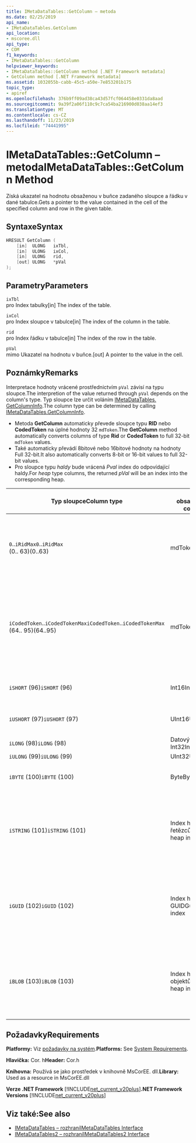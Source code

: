 ```yaml
---
title: IMetaDataTables::GetColumn – metoda
ms.date: 02/25/2019
api_name:
- IMetaDataTables.GetColumn
api_location:
- mscoree.dll
api_type:
- COM
f1_keywords:
- IMetaDataTables::GetColumn
helpviewer_keywords:
- IMetaDataTables::GetColumn method [.NET Framework metadata]
- GetColumn method [.NET Framework metadata]
ms.assetid: 1032055b-cabb-45c5-a50e-7e853201b175
topic_type:
- apiref
ms.openlocfilehash: 376b9ff09ad38ca43d57fcf064458e0331da8aad
ms.sourcegitcommit: 9a39f2a06f110c9c7ca54ba216900d038aa14ef3
ms.translationtype: MT
ms.contentlocale: cs-CZ
ms.lasthandoff: 11/23/2019
ms.locfileid: "74441995"
---
```

# <a name="imetadatatablesgetcolumn-method"></a><span data-ttu-id="5cc65-102">IMetaDataTables::GetColumn – metoda</span><span class="sxs-lookup"><span data-stu-id="5cc65-102">IMetaDataTables::GetColumn Method</span></span>
<span data-ttu-id="5cc65-103">Získá ukazatel na hodnotu obsaženou v buňce zadaného sloupce a řádku v dané tabulce.</span><span class="sxs-lookup"><span data-stu-id="5cc65-103">Gets a pointer to the value contained in the cell of the specified column and row in the given table.</span></span>  
  
## <a name="syntax"></a><span data-ttu-id="5cc65-104">Syntaxe</span><span class="sxs-lookup"><span data-stu-id="5cc65-104">Syntax</span></span>  
  
```cpp  
HRESULT GetColumn (   
    [in]  ULONG   ixTbl,  
    [in]  ULONG   ixCol,  
    [in]  ULONG   rid,  
    [out] ULONG   *pVal  
);  
```  
  
## <a name="parameters"></a><span data-ttu-id="5cc65-105">Parametry</span><span class="sxs-lookup"><span data-stu-id="5cc65-105">Parameters</span></span>

 `ixTbl`  
 <span data-ttu-id="5cc65-106">pro Index tabulky</span><span class="sxs-lookup"><span data-stu-id="5cc65-106">[in] The index of the table.</span></span>  
  
 `ixCol`  
 <span data-ttu-id="5cc65-107">pro Index sloupce v tabulce</span><span class="sxs-lookup"><span data-stu-id="5cc65-107">[in] The index of the column in the table.</span></span>  
  
 `rid`  
 <span data-ttu-id="5cc65-108">pro Index řádku v tabulce</span><span class="sxs-lookup"><span data-stu-id="5cc65-108">[in] The index of the row in the table.</span></span>  
  
 `pVal`  
 <span data-ttu-id="5cc65-109">mimo Ukazatel na hodnotu v buňce.</span><span class="sxs-lookup"><span data-stu-id="5cc65-109">[out] A pointer to the value in the cell.</span></span>  
 
## <a name="remarks"></a><span data-ttu-id="5cc65-110">Poznámky</span><span class="sxs-lookup"><span data-stu-id="5cc65-110">Remarks</span></span>

<span data-ttu-id="5cc65-111">Interpretace hodnoty vrácené prostřednictvím `pVal` závisí na typu sloupce.</span><span class="sxs-lookup"><span data-stu-id="5cc65-111">The interpretion of the value returned through `pVal` depends on the column's type.</span></span> <span data-ttu-id="5cc65-112">Typ sloupce lze určit voláním [IMetaDataTables. GetColumnInfo](imetadatatables-getcolumninfo-method.md).</span><span class="sxs-lookup"><span data-stu-id="5cc65-112">The column type can be determined by calling [IMetaDataTables.GetColumnInfo](imetadatatables-getcolumninfo-method.md).</span></span>

- <span data-ttu-id="5cc65-113">Metoda **GetColumn** automaticky převede sloupce typu **RID** nebo **CodedToken** na úplné hodnoty 32 `mdToken`.</span><span class="sxs-lookup"><span data-stu-id="5cc65-113">The **GetColumn** method automatically converts columns of type **Rid** or **CodedToken** to full 32-bit `mdToken` values.</span></span>
- <span data-ttu-id="5cc65-114">Také automaticky převádí 8bitové nebo 16bitové hodnoty na hodnoty Full 32-bit.</span><span class="sxs-lookup"><span data-stu-id="5cc65-114">It also automatically converts 8-bit or 16-bit values to full 32-bit values.</span></span> 
- <span data-ttu-id="5cc65-115">Pro sloupce typu *haldy* bude vrácená *Pval* index do odpovídající haldy.</span><span class="sxs-lookup"><span data-stu-id="5cc65-115">For *heap* type columns, the returned *pVal* will be an index into the corresponding heap.</span></span>

| <span data-ttu-id="5cc65-116">Typ sloupce</span><span class="sxs-lookup"><span data-stu-id="5cc65-116">Column type</span></span>              | <span data-ttu-id="5cc65-117">pVal obsahuje</span><span class="sxs-lookup"><span data-stu-id="5cc65-117">pVal contains</span></span> | <span data-ttu-id="5cc65-118">Komentář</span><span class="sxs-lookup"><span data-stu-id="5cc65-118">Comment</span></span>                          |
|--------------------------|---------------|-----------------------------------|
| <span data-ttu-id="5cc65-119">`0`..`iRidMax`</span><span class="sxs-lookup"><span data-stu-id="5cc65-119">`0`..`iRidMax`</span></span><br><span data-ttu-id="5cc65-120">(0.. 63)</span><span class="sxs-lookup"><span data-stu-id="5cc65-120">(0..63)</span></span>  | <span data-ttu-id="5cc65-121">mdToken</span><span class="sxs-lookup"><span data-stu-id="5cc65-121">mdToken</span></span>     | <span data-ttu-id="5cc65-122">*Pval* bude obsahovat úplný token.</span><span class="sxs-lookup"><span data-stu-id="5cc65-122">*pVal* will contain a full Token.</span></span> <span data-ttu-id="5cc65-123">Funkce automaticky převede identifikátor RID na úplný token.</span><span class="sxs-lookup"><span data-stu-id="5cc65-123">The function automatically converts the Rid into a full token.</span></span> |
| <span data-ttu-id="5cc65-124">`iCodedToken`..`iCodedTokenMax`</span><span class="sxs-lookup"><span data-stu-id="5cc65-124">`iCodedToken`..`iCodedTokenMax`</span></span><br><span data-ttu-id="5cc65-125">(64.. 95)</span><span class="sxs-lookup"><span data-stu-id="5cc65-125">(64..95)</span></span> | <span data-ttu-id="5cc65-126">mdToken</span><span class="sxs-lookup"><span data-stu-id="5cc65-126">mdToken</span></span> | <span data-ttu-id="5cc65-127">Po návratu bude *Pval* obsahovat úplný token.</span><span class="sxs-lookup"><span data-stu-id="5cc65-127">Upon return, *pVal* will contain a full Token.</span></span> <span data-ttu-id="5cc65-128">Funkce automaticky dekomprimuje CodedToken na úplný token.</span><span class="sxs-lookup"><span data-stu-id="5cc65-128">The function automatically decompresses the CodedToken into a full token.</span></span> |
| <span data-ttu-id="5cc65-129">`iSHORT` (96)</span><span class="sxs-lookup"><span data-stu-id="5cc65-129">`iSHORT` (96)</span></span>            | <span data-ttu-id="5cc65-130">Int16</span><span class="sxs-lookup"><span data-stu-id="5cc65-130">Int16</span></span>         | <span data-ttu-id="5cc65-131">Automaticky přihlašovat-rozšířené na 32-bit.</span><span class="sxs-lookup"><span data-stu-id="5cc65-131">Automatically sign-extended to 32-bit.</span></span>  |
| <span data-ttu-id="5cc65-132">`iUSHORT` (97)</span><span class="sxs-lookup"><span data-stu-id="5cc65-132">`iUSHORT` (97)</span></span>           | <span data-ttu-id="5cc65-133">UInt16</span><span class="sxs-lookup"><span data-stu-id="5cc65-133">UInt16</span></span>        | <span data-ttu-id="5cc65-134">Automaticky přihlašovat-rozšířené na 32-bit.</span><span class="sxs-lookup"><span data-stu-id="5cc65-134">Automatically sign-extended to 32-bit.</span></span>  |
| <span data-ttu-id="5cc65-135">`iLONG` (98)</span><span class="sxs-lookup"><span data-stu-id="5cc65-135">`iLONG` (98)</span></span>             | <span data-ttu-id="5cc65-136">Datový typ Int32</span><span class="sxs-lookup"><span data-stu-id="5cc65-136">Int32</span></span>         |                                        | 
| <span data-ttu-id="5cc65-137">`iULONG` (99)</span><span class="sxs-lookup"><span data-stu-id="5cc65-137">`iULONG` (99)</span></span>            | <span data-ttu-id="5cc65-138">UInt32</span><span class="sxs-lookup"><span data-stu-id="5cc65-138">UInt32</span></span>        |                                        |
| <span data-ttu-id="5cc65-139">`iBYTE` (100)</span><span class="sxs-lookup"><span data-stu-id="5cc65-139">`iBYTE` (100)</span></span>            | <span data-ttu-id="5cc65-140">Byte</span><span class="sxs-lookup"><span data-stu-id="5cc65-140">Byte</span></span>          | <span data-ttu-id="5cc65-141">Automaticky přihlašovat-rozšířené na 32-bit.</span><span class="sxs-lookup"><span data-stu-id="5cc65-141">Automatically sign-extended to 32-bit.</span></span>  |
| <span data-ttu-id="5cc65-142">`iSTRING` (101)</span><span class="sxs-lookup"><span data-stu-id="5cc65-142">`iSTRING` (101)</span></span>          | <span data-ttu-id="5cc65-143">Index haldy řetězců</span><span class="sxs-lookup"><span data-stu-id="5cc65-143">String heap index</span></span> | <span data-ttu-id="5cc65-144">*Pval* je index haldy řetězců.</span><span class="sxs-lookup"><span data-stu-id="5cc65-144">*pVal* is an index into the String heap.</span></span> <span data-ttu-id="5cc65-145">K získání skutečné hodnoty řetězce sloupce použijte [IMetadataTables:: GetString](imetadatatables-getstring-method.md) .</span><span class="sxs-lookup"><span data-stu-id="5cc65-145">Use [IMetadataTables::GetString](imetadatatables-getstring-method.md) to get the actual column String value.</span></span> |
| <span data-ttu-id="5cc65-146">`iGUID` (102)</span><span class="sxs-lookup"><span data-stu-id="5cc65-146">`iGUID` (102)</span></span>            | <span data-ttu-id="5cc65-147">Index haldy GUID</span><span class="sxs-lookup"><span data-stu-id="5cc65-147">Guid heap index</span></span> | <span data-ttu-id="5cc65-148">*Pval* je index haldy identifikátoru GUID.</span><span class="sxs-lookup"><span data-stu-id="5cc65-148">*pVal* is an index into the Guid heap.</span></span> <span data-ttu-id="5cc65-149">K získání skutečné hodnoty GUID sloupce použijte [IMetadataTables:: GetGUID](imetadatatables-getguid-method.md) .</span><span class="sxs-lookup"><span data-stu-id="5cc65-149">Use [IMetadataTables::GetGuid](imetadatatables-getguid-method.md) to get the actual column Guid value.</span></span> |
| <span data-ttu-id="5cc65-150">`iBLOB` (103)</span><span class="sxs-lookup"><span data-stu-id="5cc65-150">`iBLOB` (103)</span></span>            | <span data-ttu-id="5cc65-151">Index haldy objektů BLOB</span><span class="sxs-lookup"><span data-stu-id="5cc65-151">Blob heap index</span></span> | <span data-ttu-id="5cc65-152">*Pval* je index haldy objektů BLOB.</span><span class="sxs-lookup"><span data-stu-id="5cc65-152">*pVal* is an index into the Blob heap.</span></span> <span data-ttu-id="5cc65-153">K získání skutečné hodnoty objektu BLOB sloupce použijte [IMetadataTables:: getblob](imetadatatables-getblob-method.md) .</span><span class="sxs-lookup"><span data-stu-id="5cc65-153">Use [IMetadataTables::GetBlob](imetadatatables-getblob-method.md) to get the actual column Blob value.</span></span> |
  
## <a name="requirements"></a><span data-ttu-id="5cc65-154">Požadavky</span><span class="sxs-lookup"><span data-stu-id="5cc65-154">Requirements</span></span>  
 <span data-ttu-id="5cc65-155">**Platformy:** Viz [požadavky na systém](../../../../docs/framework/get-started/system-requirements.md).</span><span class="sxs-lookup"><span data-stu-id="5cc65-155">**Platforms:** See [System Requirements](../../../../docs/framework/get-started/system-requirements.md).</span></span>  
  
 <span data-ttu-id="5cc65-156">**Hlavička:** Cor. h</span><span class="sxs-lookup"><span data-stu-id="5cc65-156">**Header:** Cor.h</span></span>  
  
 <span data-ttu-id="5cc65-157">**Knihovna:** Používá se jako prostředek v knihovně MsCorEE. dll.</span><span class="sxs-lookup"><span data-stu-id="5cc65-157">**Library:** Used as a resource in MsCorEE.dll</span></span>  
  
 <span data-ttu-id="5cc65-158">**Verze .NET Framework** [!INCLUDE[net_current_v20plus](../../../../includes/net-current-v20plus-md.md)]</span><span class="sxs-lookup"><span data-stu-id="5cc65-158">**.NET Framework Versions** [!INCLUDE[net_current_v20plus](../../../../includes/net-current-v20plus-md.md)]</span></span>  
  
## <a name="see-also"></a><span data-ttu-id="5cc65-159">Viz také:</span><span class="sxs-lookup"><span data-stu-id="5cc65-159">See also</span></span>

- [<span data-ttu-id="5cc65-160">IMetaDataTables – rozhraní</span><span class="sxs-lookup"><span data-stu-id="5cc65-160">IMetaDataTables Interface</span></span>](../../../../docs/framework/unmanaged-api/metadata/imetadatatables-interface.md)
- [<span data-ttu-id="5cc65-161">IMetaDataTables2 – rozhraní</span><span class="sxs-lookup"><span data-stu-id="5cc65-161">IMetaDataTables2 Interface</span></span>](../../../../docs/framework/unmanaged-api/metadata/imetadatatables2-interface.md)

